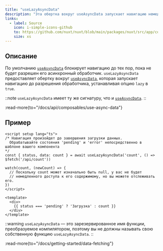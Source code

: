 ```yaml
---
title: "useLazyAsyncData"
description: "Эта обертка вокруг useAsyncData запускает навигацию немедленно."
links:
  - label: Source
    icon: i-simple-icons-github
    to: https://github.com/nuxt/nuxt/blob/main/packages/nuxt/src/app/composables/asyncData.ts
    size: xs
---
```


## Описание

По умолчанию [`useAsyncData`](/docs/api/composables/use-async-data) блокирует навигацию до тех пор, пока не будет разрешен его асинхронный обработчик. `useLazyAsyncData` предоставляет обертку вокруг [`useAsyncData`](/docs/api/composables/use-async-data), которая запускает навигацию до разрешения обработчика, устанавливая опцию `lazy` в `true`.

::note
`useLazyAsyncData` имеет ту же сигнатуру, что и [`useAsyncData`](/docs/api/composables/use-async-data).
::

:read-more{to="/docs/api/composables/use-async-data"}

## Пример

```vue [pages/index.vue]
<script setup lang="ts">
/* Навигация произойдет до завершения загрузки данных.
  Обрабатывайте состояния 'pending' и 'error' непосредственно в шаблоне вашего компонента
*/
const { status, data: count } = await useLazyAsyncData('count', () => $fetch('/api/count'))

watch(count, (newCount) => {
  // Поскольку count может изначально быть null, у вас не будет
  // немедленного доступа к его содержимому, но вы можете отслеживать его.
})
</script>

<template>
  <div>
    {{ status === 'pending' ? 'Загрузка' : count }}
  </div>
</template>
```

::warning
`useLazyAsyncData` — это зарезервированное имя функции, преобразуемое компилятором, поэтому вы не должны называть свою собственную функцию `useLazyAsyncData`.
::

:read-more{to="/docs/getting-started/data-fetching"}